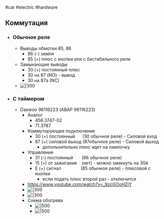 #car #electric #hardware 

## Коммутация
- ### Обычное реле
	- Выводы обмотки 85, 86
		- 86 (-) земля
		- 85 (+) плюс с кнопки или с бистабильного реле
	- Замыкающие выводы
		- 30 (+) постоянный плюс
		- 30 на 87 (NO) - вывод
		- 30 на 87a (NC)
	- ![|300](scale_1200.jpg)
- ### С таймером
	- Daewoo 96116223 (АВАР 96116223)
		- Аналог
			- 456.3747-02
			- 71.3787
		- Коммутирующее подключение
			- 30 (+) постоянный      (30 обычное реле) - Силовой вход
			- 87 (+) силовой выход (87обычное реле) - Силовой выход
				- допольнительно плюс идет на лампочку
		- Управление
			- 31 (-) постоянный       (86 обычное реле)
			- 15 (+) от зажигания    (нет) - можно замкнуть на 30й
			- E (+) сигнал                (85 обычное реле) - плюсовой с кнопки
				- если подать плюс второй раз - отключится
		- https://www.youtube.com/watch?v=_9zcGOoHZjY
		- ![|300](Pasted%20image%2020240414213601.png)
		- ![|300](Pasted%20image%2020240414213541.png)
		- Схема обогрева
			- ![|500](b64cafes-960.jpg)
			- ![|500](Pasted%20image%2020240414213643.png)